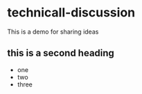 # technicall-discussion
This is a demo for sharing ideas

## this is a second heading 

* one
* two
* three 

